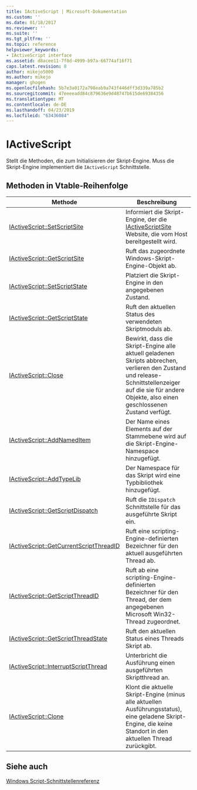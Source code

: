 ```yaml
---
title: IActiveScript | Microsoft-Dokumentation
ms.custom: ''
ms.date: 01/18/2017
ms.reviewer: ''
ms.suite: ''
ms.tgt_pltfrm: ''
ms.topic: reference
helpviewer_keywords:
- IActiveScript interface
ms.assetid: d8acee11-7f0d-4999-b97a-66774af16f71
caps.latest.revision: 8
author: mikejo5000
ms.author: mikejo
manager: ghogen
ms.openlocfilehash: 5b7e3a0172a798eab9a743f446dff3d339a785b2
ms.sourcegitcommit: 47eeeeadd84c879636e9d48747b615de69384356
ms.translationtype: MT
ms.contentlocale: de-DE
ms.lasthandoff: 04/23/2019
ms.locfileid: "63436084"
---
```

# <a name="iactivescript"></a>IActiveScript
Stellt die Methoden, die zum Initialisieren der Skript-Engine. Muss die Skript-Engine implementiert die `IActiveScript` Schnittstelle.  
  
## <a name="methods-in-vtable-order"></a>Methoden in Vtable-Reihenfolge  
  
|Methode|Beschreibung|  
|------------|-----------------|  
|[IActiveScript::SetScriptSite](../../winscript/reference/iactivescript-setscriptsite.md)|Informiert die Skript-Engine, der die [IActiveScriptSite](../../winscript/reference/iactivescriptsite.md) Website, die vom Host bereitgestellt wird.|  
|[IActiveScript::GetScriptSite](../../winscript/reference/iactivescript-getscriptsite.md)|Ruft das zugeordnete Windows-Skript-Engine-Objekt ab.|  
|[IActiveScript::SetScriptState](../../winscript/reference/iactivescript-setscriptstate.md)|Platziert die Skript-Engine in den angegebenen Zustand.|  
|[IActiveScript::GetScriptState](../../winscript/reference/iactivescript-getscriptstate.md)|Ruft den aktuellen Status des verwendeten Skriptmoduls ab.|  
|[IActiveScript::Close](../../winscript/reference/iactivescript-close.md)|Bewirkt, dass die Skript-Engine alle aktuell geladenen Skripts abbrechen, verlieren den Zustand und release-Schnittstellenzeiger auf die sie für andere Objekte, also einen geschlossenen Zustand verfügt.|  
|[IActiveScript::AddNamedItem](../../winscript/reference/iactivescript-addnameditem.md)|Der Name eines Elements auf der Stammebene wird auf die Skript-Engine-Namespace hinzugefügt.|  
|[IActiveScript::AddTypeLib](../../winscript/reference/iactivescript-addtypelib.md)|Der Namespace für das Skript wird eine Typbibliothek hinzugefügt.|  
|[IActiveScript::GetScriptDispatch](../../winscript/reference/iactivescript-getscriptdispatch.md)|Ruft die `IDispatch` Schnittstelle für das ausgeführte Skript ein.|  
|[IActiveScript::GetCurrentScriptThreadID](../../winscript/reference/iactivescript-getcurrentscriptthreadid.md)|Ruft eine scripting-Engine-definierten Bezeichner für den aktuell ausgeführten Thread ab.|  
|[IActiveScript::GetScriptThreadID](../../winscript/reference/iactivescript-getscriptthreadid.md)|Ruft ab eine scripting-Engine-definierten Bezeichner für den Thread, der dem angegebenen Microsoft Win32-Thread zugeordnet.|  
|[IActiveScript::GetScriptThreadState](../../winscript/reference/iactivescript-getscriptthreadstate.md)|Ruft den aktuellen Status eines Threads Skript ab.|  
|[IActiveScript::InterruptScriptThread](../../winscript/reference/iactivescript-interruptscriptthread.md)|Unterbricht die Ausführung einen ausgeführten Skriptthread an.|  
|[IActiveScript::Clone](../../winscript/reference/iactivescript-clone.md)|Klont die aktuelle Skript-Engine (minus alle aktuellen Ausführungsstatus), eine geladene Skript-Engine, die keine Standort in den aktuellen Thread zurückgibt.|  
  
## <a name="see-also"></a>Siehe auch  
 [Windows Script-Schnittstellenreferenz](../../winscript/reference/windows-script-interfaces-reference.md)